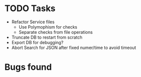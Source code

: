 # TODO Tasks

- Refactor Service files
	- Use Polymophism for checks
	- Separate checks from file operations
- Truncate DB to restart from scratch
- Export DB for debugging?
- Abort Search for JSON after fixed numer/time to avoid timeout

# Bugs found
